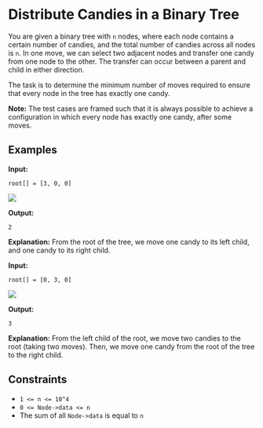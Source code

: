 # Distribute Candies in a Binary Tree

You are given a binary tree with `n` nodes, where each node contains a certain number of candies, and the total number of candies across all nodes is `n`. In one move, we can select two adjacent nodes and transfer one candy from one node to the other. The transfer can occur between a parent and child in either direction.

The task is to determine the minimum number of moves required to ensure that every node in the tree has exactly one candy.

**Note:** The test cases are framed such that it is always possible to achieve a configuration in which every node has exactly one candy, after some moves.

## Examples

**Input:** 
```
root[] = [3, 0, 0]
```

![](https://media.geeksforgeeks.org/img-practice/prod/addEditProblem/706446/Web/Other/blobid0_1737544183.jpg)

**Output:** 
```
2
```
**Explanation:** From the root of the tree, we move one candy to its left child, and one candy to its right child.

**Input:** 
```
root[] = [0, 3, 0]
```

![](https://media.geeksforgeeks.org/img-practice/prod/addEditProblem/706446/Web/Other/blobid1_1737544324.jpg)

**Output:** 
```
3
```
**Explanation:** From the left child of the root, we move two candies to the root (taking two moves). Then, we move one candy from the root of the tree to the right child.

## Constraints

- `1 <= n <= 10^4`
- `0 <= Node->data <= n`
- The sum of all `Node->data` is equal to `n`